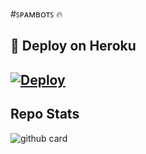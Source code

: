 #ꜱᴘᴀᴍʙᴏᴛꜱ 🔥


## 🚀 Deploy on Heroku 
[![Deploy](https://www.herokucdn.com/deploy/button.svg)](https://heroku.com/deploy?template=https://github.com/ANMOL12334/SpamByBots.git)
------------------------------------------------

## Repo Stats
![github card](https://github-readme-stats.vercel.app/api/pin/?username=ANMOL12334&repo=SpamByBots&theme=dark)
